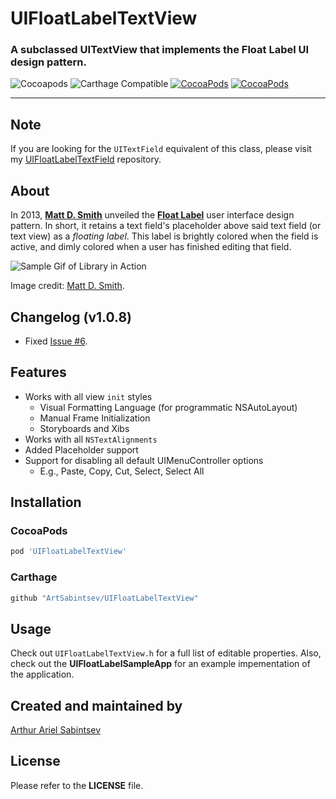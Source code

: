 # UIFloatLabelTextView

### A subclassed UITextView that implements the Float Label UI design pattern.

![Cocoapods](https://img.shields.io/cocoapods/v/UIFloatLabelTextView.svg) ![Carthage Compatible](https://img.shields.io/badge/Carthage-compatible-4BC51D.svg?style=flat) [![CocoaPods](https://img.shields.io/cocoapods/dt/UIFloatLabelTextView.svg)](https://cocoapods.org/pods/UIFloatLabelTextView) [![CocoaPods](https://img.shields.io/cocoapods/dm/UIFloatLabelTextView.svg)](https://cocoapods.org/pods/UIFloatLabelTextView)
___

## Note
If you are looking for the `UITextField` equivalent of this class, please visit my [UIFloatLabelTextField](http://www.github.com/ArtSabintsev/UIFloatLabelTextField) repository.

## About
In 2013, [**Matt D. Smith**](http://twitter.com/mds) unveiled the **[Float Label](http://www.floatlabel.com)** user interface design pattern. In short, it retains a text field's placeholder above said text field (or text view) as a *floating label*. This label is brightly colored when the field is active, and dimly colored when a user has finished editing that field.

![Sample Gif of Library in Action](http://d13yacurqjgara.cloudfront.net/users/6410/screenshots/1254439/form-animation-_gif_.gif)

Image credit: [Matt D. Smith](http://twitter.com/mds).

## Changelog (v1.0.8)
- Fixed [Issue #6](https://github.com/ArtSabintsev/UIFloatLabelTextView/issues/6).

## Features
- Works with all view `init` styles
	- Visual Formatting Language (for programmatic NSAutoLayout)
	- Manual Frame Initialization
	- Storyboards and Xibs
- Works with all `NSTextAlignments`
- Added Placeholder support
- Support for disabling all default UIMenuController options
	- E.g., Paste, Copy, Cut, Select, Select All

## Installation

### CocoaPods
``` ruby
pod 'UIFloatLabelTextView'
```

### Carthage
``` swift
github "ArtSabintsev/UIFloatLabelTextView"
```

## Usage
Check out `UIFloatLabelTextView.h` for a full list of editable properties. Also, check out the **UIFloatLabelSampleApp** for an example impementation of the application.

## Created and maintained by
[Arthur Ariel Sabintsev](http://www.sabintsev.com/)

## License
Please refer to the **LICENSE** file.
